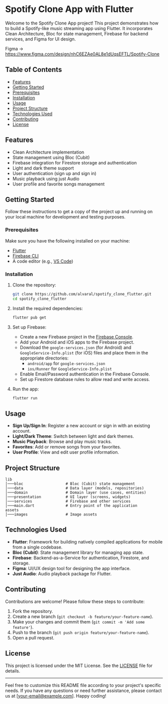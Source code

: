# Spotify Clone App with Flutter

Welcome to the Spotify Clone App project! This project demonstrates how to build a Spotify-like music streaming app using Flutter. It incorporates Clean Architecture, Bloc for state management, Firebase for backend services, and Figma for UI design.

Figma -> https://www.figma.com/design/nhC6EZAe0AL8e1dUqsEFTL/Spotify-Clone

## Table of Contents

- [Features](#features)
- [Getting Started](#getting-started)
- [Prerequisites](#prerequisites)
- [Installation](#installation)
- [Usage](#usage)
- [Project Structure](#project-structure)
- [Technologies Used](#technologies-used)
- [Contributing](#contributing)
- [License](#license)

## Features

- Clean Architecture implementation
- State management using Bloc (Cubit)
- Firebase integration for Firestore storage and authentication
- Light and dark theme support
- User authentication (sign up and sign in)
- Music playback using just Audio
- User profile and favorite songs management

## Getting Started

Follow these instructions to get a copy of the project up and running on your local machine for development and testing purposes.

### Prerequisites

Make sure you have the following installed on your machine:

- [Flutter](https://flutter.dev/docs/get-started/install)
- [Firebase CLI](https://firebase.google.com/docs/cli)
- A code editor (e.g., [VS Code](https://code.visualstudio.com/))

### Installation

1. Clone the repository:

    ```bash
    git clone https://github.com/alvaral/spotify_clone_flutter.git
    cd spotify_clone_flutter
    ```

2. Install the required dependencies:

    ```bash
    flutter pub get
    ```

3. Set up Firebase:

    - Create a new Firebase project in the [Firebase Console](https://console.firebase.google.com/).
    - Add your Android and iOS apps to the Firebase project.
    - Download the `google-services.json` (for Android) and `GoogleService-Info.plist` (for iOS) files and place them in the appropriate directories:
      - `android/app` for `google-services.json`
      - `ios/Runner` for `GoogleService-Info.plist`
    - Enable Email/Password authentication in the Firebase Console.
    - Set up Firestore database rules to allow read and write access.

4. Run the app:

    ```bash
    flutter run
    ```

## Usage

- **Sign Up/Sign In**: Register a new account or sign in with an existing account.
- **Light/Dark Theme**: Switch between light and dark themes.
- **Music Playback**: Browse and play music tracks.
- **Favorites**: Add or remove songs from your favorites.
- **User Profile**: View and edit user profile information.

## Project Structure

```
lib
│───bloc                   # Bloc (Cubit) state management
│───data                   # Data layer (models, repositories)
│───domain                 # Domain layer (use cases, entities)
│───presentation           # UI layer (screens, widgets)
│───services               # Firebase and other services
│───main.dart              # Entry point of the application
assets
│───images                 # Image assets
```

## Technologies Used

- **Flutter**: Framework for building natively compiled applications for mobile from a single codebase.
- **Bloc (Cubit)**: State management library for managing app state.
- **Firebase**: Backend-as-a-Service for authentication, Firestore, and storage.
- **Figma**: UI/UX design tool for designing the app interface.
- **Just Audio**: Audio playback package for Flutter.

## Contributing

Contributions are welcome! Please follow these steps to contribute:

1. Fork the repository.
2. Create a new branch (`git checkout -b feature/your-feature-name`).
3. Make your changes and commit them (`git commit -m 'Add some feature'`).
4. Push to the branch (`git push origin feature/your-feature-name`).
5. Open a pull request.

## License

This project is licensed under the MIT License. See the [LICENSE](LICENSE) file for details.

---

Feel free to customize this README file according to your project's specific needs. If you have any questions or need further assistance, please contact us at [your-email@example.com]. Happy coding!